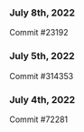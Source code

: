 ### July 8th, 2022

Commit #23192

### July 5th, 2022

Commit #314353


### July 4th, 2022

Commit #72281
